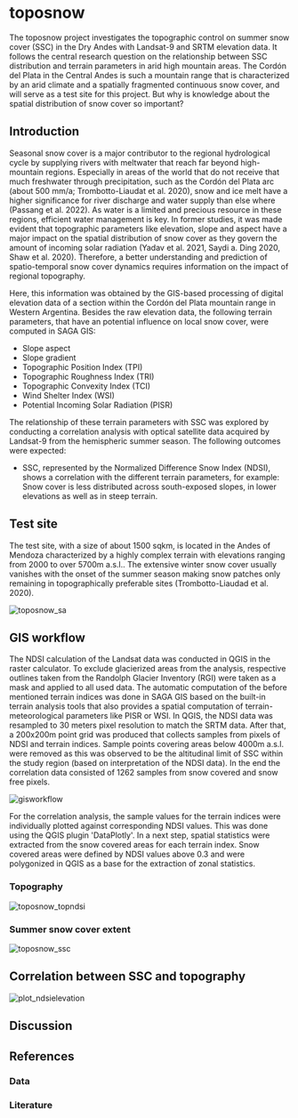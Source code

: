 # toposnow

The toposnow project investigates the topographic control on summer snow cover (SSC) in the Dry Andes with Landsat-9 and SRTM elevation data.
It follows the central research question on the relationship between SSC distribution and terrain parameters in arid high mountain areas. The Cordón del Plata in the Central Andes is such a mountain range that is characterized by an arid climate and a spatially fragmented continuous snow cover, and will serve as a test site for this project. But why is knowledge about the spatial distribution of snow cover so important?

## Introduction

Seasonal snow cover is a major contributor to the regional hydrological cycle by supplying rivers with meltwater that reach far beyond high-mountain regions. Especially in areas of the world that do not receive that much freshwater through precipitation, such as the Cordón del Plata arc (about 500 mm/a; Trombotto-Liaudat et al. 2020), snow and ice melt have a higher significance for river discharge and water supply than else where (Passang et al. 2022). As water is a limited and precious resource in these regions, efficient water management is key. In former studies, it was made evident that topographic parameters like elevation, slope and aspect have a major impact on the spatial distribution of snow cover as they govern the amount of incoming solar radiation (Yadav et al. 2021, Saydi a. Ding 2020, Shaw et al. 2020). Therefore, a better understanding and prediction of spatio-temporal snow cover dynamics requires information on the impact of regional topography.

Here, this information was obtained by the GIS-based processing of digital elevation data of a section within the Cordón del Plata mountain range in Western Argentina. Besides the raw elevation data, the following terrain parameters, that have an potential influence on local snow cover, were computed in SAGA GIS: 

- Slope aspect
- Slope gradient
- Topographic Position Index (TPI)
- Topographic Roughness Index (TRI)
- Topographic Convexity Index (TCI)
- Wind Shelter Index (WSI)
- Potential Incoming Solar Radiation (PISR)

The relationship of these terrain parameters with SSC was explored by conducting a correlation analysis with optical satellite data acquired by Landsat-9 from the hemispheric summer season. The following outcomes were expected: 

- SSC, represented by the Normalized Difference Snow Index (NDSI), shows a correlation with the different terrain parameters, for example: Snow cover is less distributed across south-exposed slopes, in lower elevations as well as in steep terrain.

## Test site

The test site, with a size of about 1500 sqkm, is located in the Andes of Mendoza characterized by a highly complex terrain with elevations ranging from 2000 to over 5700m a.s.l.. The extensive winter snow cover usually vanishes with the onset of the summer season making snow patches only remaining in topographically preferable sites (Trombotto-Liaudad et al. 2020).

![toposnow_sa](https://user-images.githubusercontent.com/130289392/232322332-4da06a48-3942-433b-badd-313781c498e0.jpeg)



## GIS workflow

The NDSI calculation of the Landsat data was conducted in QGIS in the raster calculator. To exclude glacierized areas from the analysis, respective outlines taken from the Randolph Glacier Inventory (RGI) were taken as a mask and applied to all used data. The automatic computation of the before mentioned terrain indices was done in SAGA GIS based on the built-in terrain analysis tools that also provides a spatial computation of terrain-meteorological parameters like PISR or WSI. In QGIS, the NDSI data was resampled to 30 meters pixel resolution to match the SRTM data. After that, a 200x200m point grid was produced that collects samples from pixels of NDSI and terrain indices. Sample points covering areas below 4000m a.s.l. were removed as this was observed to be the altitudinal limit of SSC within the study region (based on interpretation of the NDSI data). In the end the correlation data consisted of 1262 samples from snow covered and snow free pixels.      

![gisworkflow](https://user-images.githubusercontent.com/130289392/232329687-0880f44f-6b49-4d91-8481-c11c24ca568b.jpg)

For the correlation analysis, the sample values for the terrain indices were individually plotted against corresponding NDSI values. This was done using the QGIS plugin 'DataPlotly'. In a next step, spatial statistics were extracted from the snow covered areas for each terrain index. Snow covered areas were defined by NDSI values above 0.3 and were polygonized in QGIS as a base for the extraction of zonal statistics. 


### Topography

![toposnow_topndsi](https://user-images.githubusercontent.com/130289392/232324638-73313ed9-6e32-46fc-82a7-84513c4816e3.jpeg)


### Summer snow cover extent

![toposnow_ssc](https://user-images.githubusercontent.com/130289392/232328505-5af3bc34-c971-4e18-8a2c-c69e737a99df.jpeg)


## Correlation between SSC and topography

![plot_ndsielevation](https://user-images.githubusercontent.com/130289392/232330086-bf93d2f7-1bbc-42d8-8275-aa8ae207febb.png)


## Discussion

## References

### Data

### Literature
